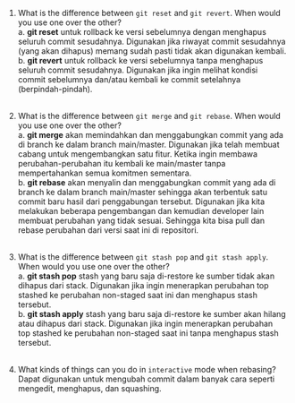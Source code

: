 1. What is the difference between `git reset` and `git revert`. When would you use one over the other?  
   a. **git reset** untuk rollback ke versi sebelumnya dengan menghapus seluruh commit sesudahnya. Digunakan jika riwayat commit sesudahnya (yang akan dihapus) memang sudah pasti tidak akan digunakan kembali.  
   b. **git revert** untuk rollback ke versi sebelumnya tanpa menghapus seluruh commit sesudahnya. Digunakan jika ingin melihat kondisi commit sebelumnya dan/atau kembali ke commit setelahnya (berpindah-pindah).  
   <br>
2. What is the difference between `git merge` and `git rebase`. When would you use one over the other?  
   a. **git merge** akan memindahkan dan menggabungkan commit yang ada di branch ke dalam branch main/master. Digunakan jika telah membuat cabang untuk mengembangkan satu fitur. Ketika ingin membawa perubahan-perubahan itu kembali ke main/master tanpa mempertahankan semua komitmen sementara.  
   b. **git rebase** akan menyalin dan menggabungkan commit yang ada di branch ke dalam branch main/master sehingga akan terbentuk satu commit baru hasil dari penggabungan tersebut. Digunakan jika kita melakukan beberapa pengembangan dan kemudian developer lain membuat perubahan yang tidak sesuai. Sehingga kita bisa pull dan rebase perubahan dari versi saat ini di repositori.  
   <br>
3. What is the difference between `git stash pop` and `git stash apply`. When would you use one over the other?  
   a. **git stash pop** stash yang baru saja di-restore ke sumber tidak akan dihapus dari stack. Digunakan jika ingin menerapkan perubahan top stashed ke perubahan non-staged saat ini dan menghapus stash tersebut.  
   b. **git stash apply** stash yang baru saja di-restore ke sumber akan hilang atau dihapus dari stack. Digunakan jika ingin menerapkan perubahan top stashed ke perubahan non-staged saat ini tanpa menghapus stash tersebut.  
   <br>

4. What kinds of things can you do in `interactive` mode when rebasing?  
   Dapat digunakan untuk mengubah commit dalam banyak cara seperti mengedit, menghapus, dan squashing.
